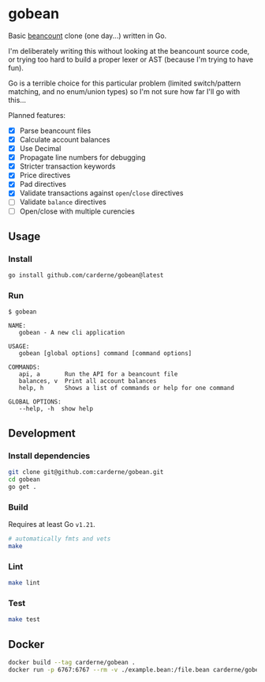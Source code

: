 # gobean

Basic [beancount](https://github.com/beancount/beancount) clone (one day...) written in Go.

I'm deliberately writing this without looking at the beancount source code, or trying too hard to build a proper lexer or AST (because I'm trying to have fun).

Go is a terrible choice for this particular problem (limited switch/pattern matching, and no enum/union types) so I'm not sure how far I'll go with this...

Planned features:
- [x] Parse beancount files
- [x] Calculate account balances
- [x] Use Decimal
- [x] Propagate line numbers for debugging
- [x] Stricter transaction keywords
- [x] Price directives
- [x] Pad directives
- [x] Validate transactions against `open`/`close` directives
- [ ] Validate `balance` directives
- [ ] Open/close with multiple curencies

## Usage
### Install
```bash
go install github.com/carderne/gobean@latest
```

### Run
```
$ gobean

NAME:
   gobean - A new cli application

USAGE:
   gobean [global options] command [command options]

COMMANDS:
   api, a       Run the API for a beancount file
   balances, v  Print all account balances
   help, h      Shows a list of commands or help for one command

GLOBAL OPTIONS:
   --help, -h  show help
```

## Development
### Install dependencies
```bash
git clone git@github.com:carderne/gobean.git
cd gobean
go get .
```

### Build
Requires at least Go `v1.21`.

```bash
# automatically fmts and vets
make
```

### Lint
```bash
make lint
```

### Test
```bash
make test
```

## Docker

```bash
docker build --tag carderne/gobean .
docker run -p 6767:6767 --rm -v ./example.bean:/file.bean carderne/gobean
```
